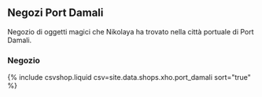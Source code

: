 <script src="https://kit.fontawesome.com/e2e8523316.js" crossorigin="anonymous"></script>

## Negozi Port Damali

Negozio di oggetti magici che Nikolaya ha trovato nella città portuale di Port Damali.

### Negozio

{% include csvshop.liquid csv=site.data.shops.xho.port_damali sort="true" %}